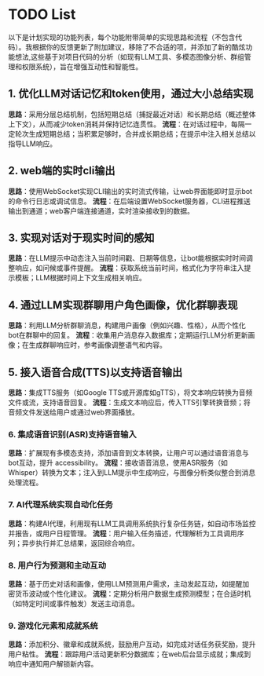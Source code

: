# TODO List

以下是计划实现的功能列表，每个功能附带简单的实现思路和流程（不包含代码）。我根据你的反馈更新了附加建议，移除了不合适的项，并添加了新的酷炫功能想法,这些基于对项目代码的分析（如现有LLM工具、多模态图像分析、群组管理和权限系统），旨在增强互动性和智能性。

## 1. 优化LLM对话记忆和token使用，通过大小总结实现
**思路**：采用分层总结机制，包括短期总结（捕捉最近对话）和长期总结（概述整体上下文），从而减少token消耗并保持记忆连贯性。
**流程**：在对话过程中，每隔一定轮次生成短期总结；当积累足够时，合并成长期总结；在提示中注入相关总结以指导LLM响应。

## 2. web端的实时cli输出
**思路**：使用WebSocket实现CLI输出的实时流式传输，让web界面能即时显示bot的命令行日志或调试信息。
**流程**：在后端设置WebSocket服务器，CLI进程推送输出到通道；web客户端连接通道，实时渲染接收到的数据。

## 3. 实现对话对于现实时间的感知
**思路**：在LLM提示中动态注入当前时间戳、日期等信息，让bot能根据实时时间调整响应，如问候或事件提醒。
**流程**：获取系统当前时间，格式化为字符串注入提示模板；LLM根据时间上下文生成相关响应。

## 4. 通过LLM实现群聊用户角色画像，优化群聊表现
**思路**：利用LLM分析群聊消息，构建用户画像（例如兴趣、性格），从而个性化bot在群聊中的回复。
**流程**：收集用户消息存入数据库；定期运行LLM分析更新画像；在生成群聊响应时，参考画像调整语气和内容。

## 5. 接入语音合成(TTS)以支持语音输出
**思路**：集成TTS服务（如Google TTS或开源库如gTTS），将文本响应转换为音频文件或流，支持语音回复。
**流程**：生成文本响应后，传入TTS引擎转换音频；将音频文件发送给用户或通过web界面播放。

### 6. 集成语音识别(ASR)支持语音输入
**思路**：扩展现有多模态支持，添加语音到文本转换，让用户可以通过语音消息与bot互动，提升 accessibility。
**流程**：接收语音消息，使用ASR服务（如Whisper）转换为文本；注入到LLM提示中生成响应，与图像分析类似整合到消息处理流程。

### 7. AI代理系统实现自动化任务
**思路**：构建AI代理，利用现有LLM工具调用系统执行复杂任务链，如自动市场监控并报告，或用户日程管理。
**流程**：用户输入任务描述，代理解析为工具调用序列；异步执行并汇总结果，返回综合响应。

### 8. 用户行为预测和主动互动
**思路**：基于历史对话和画像，使用LLM预测用户需求，主动发起互动，如提醒加密货币波动或个性化建议。
**流程**：定期分析用户数据生成预测模型；在合适时机（如特定时间或事件触发）发送主动消息。

### 9. 游戏化元素和成就系统
**思路**：添加积分、徽章和成就系统，鼓励用户互动，如完成对话任务获奖励，提升用户粘性。
**流程**：跟踪用户活动更新积分数据库；在web后台显示成就；集成到响应中通知用户解锁新内容。